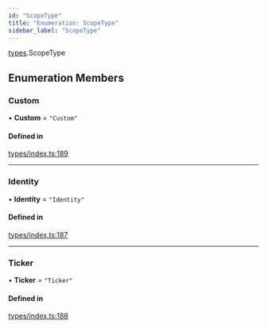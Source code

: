 ```yaml
---
id: "ScopeType"
title: "Enumeration: ScopeType"
sidebar_label: "ScopeType"
---
```


[types](../../../modules/Types/Types.md).ScopeType

## Enumeration Members

### Custom

• **Custom** = ``"Custom"``

#### Defined in

[types/index.ts:189](https://github.com/PolymeshAssociation/polymesh-sdk/blob/07a4c5b0/src/types/index.ts#L189)

___

### Identity

• **Identity** = ``"Identity"``

#### Defined in

[types/index.ts:187](https://github.com/PolymeshAssociation/polymesh-sdk/blob/07a4c5b0/src/types/index.ts#L187)

___

### Ticker

• **Ticker** = ``"Ticker"``

#### Defined in

[types/index.ts:188](https://github.com/PolymeshAssociation/polymesh-sdk/blob/07a4c5b0/src/types/index.ts#L188)
